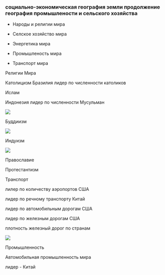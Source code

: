 
### социально-экономическая география земли продолжение география промышлености и сельского хозяйства





- Народы и религии мира

- Селское хозяйство мира

- Энергетика мира

- Промышленость мира

- Транспорт мира







Религии Мира


Католицизм
Бразилия лидер по численности католиков


Ислам

Индонезия лидер по численности Мусульман

![](https://upload.wikimedia.org/wikipedia/commons/b/ba/Islam_percent_population_in_each_nation_World_Map_Muslim_data_by_Pew_Research.svg?uselang=ru)

Буддиизм

![](https://upload.wikimedia.org/wikipedia/commons/9/91/Buddhism_percent_population_in_each_nation_World_Map_Buddhist_data_by_Pew_Research.svg?uselang=ru)

Индуизм

![](https://upload.wikimedia.org/wikipedia/commons/e/e9/Hinduism_percent_population_in_each_nation_World_Map_Hindu_data_by_Pew_Research.svg?uselang=ru)



Православие

Протестантизм


Транспорт


лилер по количеству аэропортов США

лидер по речному транспорту Китай

лидер по автомобильным дорогам США

лидер по железным дорогам США

плотность железный дорог по странам

![](https://upload.wikimedia.org/wikipedia/commons/6/69/Rail_density_map.svg)



Промышленность

Автомобильная промышленность мира

лидер - Китай



